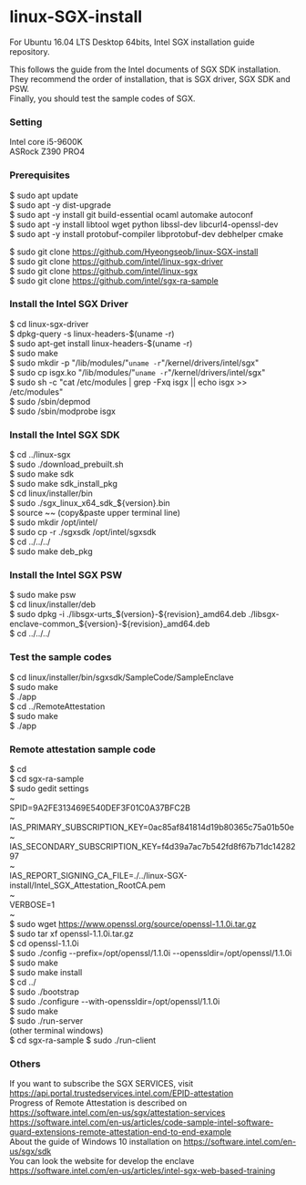 # linux-SGX-install
For Ubuntu 16.04 LTS Desktop 64bits, Intel SGX installation guide repository.  

This follows the guide from the Intel documents of SGX SDK installation.  
They recommend the order of installation, that is SGX driver, SGX SDK and PSW.  
Finally, you should test the sample codes of SGX.  

### Setting
Intel core i5-9600K  
ASRock Z390 PRO4  

### Prerequisites
$ sudo apt update  
$ sudo apt -y dist-upgrade  
$ sudo apt -y install git build-essential ocaml automake autoconf  
$ sudo apt -y install libtool wget python libssl-dev libcurl4-openssl-dev  
$ sudo apt -y install protobuf-compiler libprotobuf-dev debhelper cmake  

$ sudo git clone https://github.com/Hyeongseob/linux-SGX-install  
$ sudo git clone https://github.com/intel/linux-sgx-driver  
$ sudo git clone https://github.com/intel/linux-sgx  
$ sudo git clone https://github.com/intel/sgx-ra-sample  

### Install the Intel SGX Driver
$ cd linux-sgx-driver  
$ dpkg-query -s linux-headers-$(uname -r)  
$ sudo apt-get install linux-headers-$(uname -r)  
$ sudo make  
$ sudo mkdir -p "/lib/modules/"`uname -r`"/kernel/drivers/intel/sgx"  
$ sudo cp isgx.ko "/lib/modules/"`uname -r`"/kernel/drivers/intel/sgx"  
$ sudo sh -c "cat /etc/modules | grep -Fxq isgx || echo isgx >> /etc/modules"  
$ sudo /sbin/depmod  
$ sudo /sbin/modprobe isgx  

### Install the Intel SGX SDK
$ cd ../linux-sgx  
$ sudo ./download_prebuilt.sh  
$ sudo make sdk  
$ sudo make sdk_install_pkg  
$ cd linux/installer/bin  
$ sudo ./sgx_linux_x64_sdk_${version}.bin  
$ source ~~ (copy&paste upper terminal line)  
$ sudo mkdir /opt/intel/  
$ sudo cp -r ./sgxsdk /opt/intel/sgxsdk  
$ cd ../../../  
$ sudo make deb_pkg  

### Install the Intel SGX PSW
$ sudo make psw  
$ cd linux/installer/deb  
$ sudo dpkg -i ./libsgx-urts_$(version}-${revision}_amd64.deb ./libsgx-enclave-common_${version}-${revision}_amd64.deb  
$ cd ../../../  

### Test the sample codes
$ cd linux/installer/bin/sgxsdk/SampleCode/SampleEnclave  
$ sudo make  
$ ./app  
$ cd ../RemoteAttestation  
$ sudo make  
$ ./app  

### Remote attestation sample code
$ cd  
$ cd sgx-ra-sample  
$ sudo gedit settings  
~  
SPID=9A2FE313469E540DEF3F01C0A37BFC2B  
~  
IAS_PRIMARY_SUBSCRIPTION_KEY=0ac85af841814d19b80365c75a01b50e  
~  
IAS_SECONDARY_SUBSCRIPTION_KEY=f4d39a7ac7b542fd8f67b71dc1428297  
~  
IAS_REPORT_SIGNING_CA_FILE=./../linux-SGX-install/Intel_SGX_Attestation_RootCA.pem  
~  
VERBOSE=1  
~  
$ sudo wget https://www.openssl.org/source/openssl-1.1.0i.tar.gz  
$ sudo tar xf openssl-1.1.0i.tar.gz  
$ cd openssl-1.1.0i  
$ sudo ./config --prefix=/opt/openssl/1.1.0i --openssldir=/opt/openssl/1.1.0i  
$ sudo make  
$ sudo make install  
$ cd ../  
$ sudo ./bootstrap  
$ sudo ./configure --with-openssldir=/opt/openssl/1.1.0i  
$ sudo make  
$ sudo ./run-server  
(other terminal windows)  
$ cd sgx-ra-sample
$ sudo ./run-client  

### Others
If you want to subscribe the SGX SERVICES, visit https://api.portal.trustedservices.intel.com/EPID-attestation  
Progress of Remote Attestation is described on https://software.intel.com/en-us/sgx/attestation-services  
https://software.intel.com/en-us/articles/code-sample-intel-software-guard-extensions-remote-attestation-end-to-end-example  
About the guide of Windows 10 installation on https://software.intel.com/en-us/sgx/sdk  
You can look the website for develop the enclave https://software.intel.com/en-us/articles/intel-sgx-web-based-training  
